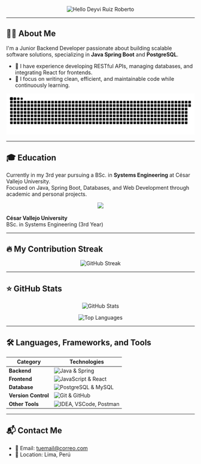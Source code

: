<!-- Encabezado animado -->
<p align="center">
  <img src="https://camo.githubusercontent.com/6aa35ebf05b70905d33aa4ef80e0331d7aa39bee45a39c571964997ed1f36ca0/68747470733a2f2f726561646d652d747970696e672d7376672e6865726f6b756170702e636f6d2f3f666f6e743d526f626f746f267765696768743d3930302673697a653d3430267643656e7465723d747275652677696474683d353030266865696768743d3730266475726174696f6e3d3430303026636f6c6f723d303042464646266c696e65733d48692b5468657265212bf09f918b3b2b49276d2b427261696768746f6e2b506169636f213b" alt="Hello Deyvi Ruiz Roberto" />
</p>

---

## 🧑‍💻 About Me
I'm a Junior Backend Developer passionate about building scalable software solutions, specializing in **Java Spring Boot** and **PostgreSQL**.  
- 🔧 I have experience developing RESTful APIs, managing databases, and integrating React for frontends.  
- 🎯 I focus on writing clean, efficient, and maintainable code while continuously learning.  

<!-- Juego Snake -->
<p align="center">
  <img src="https://raw.githubusercontent.com/codediaz/codediaz/output/github-contribution-grid-snake.svg" alt="Snake animation" />
</p>

---

## 🎓 Education
Currently in my 3rd year pursuing a BSc. in **Systems Engineering** at César Vallejo University.  
Focused on Java, Spring Boot, Databases, and Web Development through academic and personal projects.

<p align="center">
  <img src="https://camo.githubusercontent.com/cde63a73386a5a85d2f5d0fa7344746402e1d12e0f9b3da0248b542f5ed7e4aa/68747470733a2f2f7365656b766563746f72732e636f6d2f66696c65732f646f776e6c6f61642f756e6976657273696461642d63657361722d76616c6c656a6f2d6c6f676f2d30312e6a7067" width="150" />
</p>

**César Vallejo University**  
BSc. in Systems Engineering (3rd Year)  

---

## 🔥 My Contribution Streak
<p align="center">
  <img src="https://streak-stats.demolab.com?user=iamdeyvidev&theme=dark&border_radius=5&date_format=M%20j%5B%2C%20Y%5D" alt="GitHub Streak" />
</p>

---

## ⭐ GitHub Stats
<p align="center">
  <img src="https://github-readme-stats.vercel.app/api?username=iamdeyvidev&show_icons=true&theme=dark" alt="GitHub Stats" />
</p>

<p align="center">
  <img src="https://github-readme-stats.vercel.app/api/top-langs/?username=iamdeyvidev&layout=compact&theme=dark" alt="Top Languages" />
</p>

---

## 🛠️ Languages, Frameworks, and Tools
| Category        | Technologies |
|-----------------|--------------|
| **Backend**     | ![Java & Spring](https://camo.githubusercontent.com/cb6fa3c1bbbb029cd788279eaeafe2a57766f485c56881c2a17ef08e04e86182/68747470733a2f2f736b696c6c69636f6e732e6465762f69636f6e733f693d6a6176612c737072696e67) |
| **Frontend**    | ![JavaScript & React](https://camo.githubusercontent.com/6b1f582a089bf9a302d89840a14116292d8589a145f6fc90e6080cb9816a4ed7/68747470733a2f2f736b696c6c69636f6e732e6465762f69636f6e733f693d6a732c7265616374) |
| **Database**    | ![PostgreSQL & MySQL](https://camo.githubusercontent.com/d1f66d24707d0427697ea106a766d3519caaf2f988934ba895b760d0571f4231/68747470733a2f2f736b696c6c69636f6e732e6465762f69636f6e733f693d706f737467726573716c2c6d7973716c) |
| **Version Control** | ![Git & GitHub](https://camo.githubusercontent.com/cf3adca360eeb9ae8a37946bc0f724e30a4affc65c88e5326b5467f4fab2fc95/68747470733a2f2f736b696c6c69636f6e732e6465762f69636f6e733f693d6769742c676974687562) |
| **Other Tools** | ![IDEA, VSCode, Postman](https://camo.githubusercontent.com/019b74bdb00104230d1abbdd103c57791b14a4ecdf2d33d109f628c054398872/68747470733a2f2f736b696c6c69636f6e732e6465762f69636f6e733f693d696465612c7673636f64652c706f73746d616e) |

---

## 📬 Contact Me
- 📧 Email: tuemail@correo.com  
- 📍 Location: Lima, Perú
